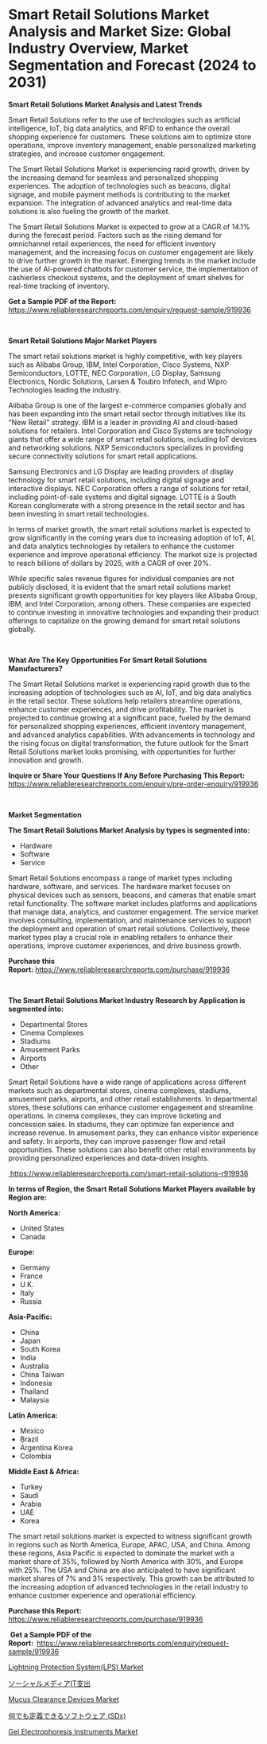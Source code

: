 <p><h1>Smart Retail Solutions Market Analysis and Market Size: Global Industry Overview, Market Segmentation and Forecast (2024 to 2031)</h1></p><p><strong>Smart Retail Solutions Market Analysis and Latest Trends</strong></p>
<p><p>Smart Retail Solutions refer to the use of technologies such as artificial intelligence, IoT, big data analytics, and RFID to enhance the overall shopping experience for customers. These solutions aim to optimize store operations, improve inventory management, enable personalized marketing strategies, and increase customer engagement.</p><p>The Smart Retail Solutions Market is experiencing rapid growth, driven by the increasing demand for seamless and personalized shopping experiences. The adoption of technologies such as beacons, digital signage, and mobile payment methods is contributing to the market expansion. The integration of advanced analytics and real-time data solutions is also fueling the growth of the market.</p><p>The Smart Retail Solutions Market is expected to grow at a CAGR of 14.1% during the forecast period. Factors such as the rising demand for omnichannel retail experiences, the need for efficient inventory management, and the increasing focus on customer engagement are likely to drive further growth in the market. Emerging trends in the market include the use of AI-powered chatbots for customer service, the implementation of cashierless checkout systems, and the deployment of smart shelves for real-time tracking of inventory.</p></p>
<p><strong>Get a Sample PDF of the Report:&nbsp;</strong> <a href="https://www.reliableresearchreports.com/enquiry/request-sample/919936">https://www.reliableresearchreports.com/enquiry/request-sample/919936</a></p>
<p>&nbsp;</p>
<p><strong>Smart Retail Solutions Major Market Players</strong></p>
<p><p>The smart retail solutions market is highly competitive, with key players such as Alibaba Group, IBM, Intel Corporation, Cisco Systems, NXP Semiconductors, LOTTE, NEC Corporation, LG Display, Samsung Electronics, Nordic Solutions, Larsen & Toubro Infotech, and Wipro Technologies leading the industry. </p><p>Alibaba Group is one of the largest e-commerce companies globally and has been expanding into the smart retail sector through initiatives like its "New Retail" strategy. IBM is a leader in providing AI and cloud-based solutions for retailers. Intel Corporation and Cisco Systems are technology giants that offer a wide range of smart retail solutions, including IoT devices and networking solutions. NXP Semiconductors specializes in providing secure connectivity solutions for smart retail applications.</p><p>Samsung Electronics and LG Display are leading providers of display technology for smart retail solutions, including digital signage and interactive displays. NEC Corporation offers a range of solutions for retail, including point-of-sale systems and digital signage. LOTTE is a South Korean conglomerate with a strong presence in the retail sector and has been investing in smart retail technologies.</p><p>In terms of market growth, the smart retail solutions market is expected to grow significantly in the coming years due to increasing adoption of IoT, AI, and data analytics technologies by retailers to enhance the customer experience and improve operational efficiency. The market size is projected to reach billions of dollars by 2025, with a CAGR of over 20%.</p><p>While specific sales revenue figures for individual companies are not publicly disclosed, it is evident that the smart retail solutions market presents significant growth opportunities for key players like Alibaba Group, IBM, and Intel Corporation, among others. These companies are expected to continue investing in innovative technologies and expanding their product offerings to capitalize on the growing demand for smart retail solutions globally.</p></p>
<p>&nbsp;</p>
<p><strong>What Are The Key Opportunities For Smart Retail Solutions Manufacturers?</strong></p>
<p><p>The Smart Retail Solutions market is experiencing rapid growth due to the increasing adoption of technologies such as AI, IoT, and big data analytics in the retail sector. These solutions help retailers streamline operations, enhance customer experiences, and drive profitability. The market is projected to continue growing at a significant pace, fueled by the demand for personalized shopping experiences, efficient inventory management, and advanced analytics capabilities. With advancements in technology and the rising focus on digital transformation, the future outlook for the Smart Retail Solutions market looks promising, with opportunities for further innovation and growth.</p></p>
<p><strong>Inquire or Share Your Questions If Any Before Purchasing This Report:</strong> <a href="https://www.reliableresearchreports.com/enquiry/pre-order-enquiry/919936">https://www.reliableresearchreports.com/enquiry/pre-order-enquiry/919936</a></p>
<p>&nbsp;</p>
<p><strong>Market Segmentation</strong></p>
<p><strong>The Smart Retail Solutions Market Analysis by types is segmented into:</strong></p>
<p><ul><li>Hardware</li><li>Software</li><li>Service</li></ul></p>
<p><p>Smart Retail Solutions encompass a range of market types including hardware, software, and services. The hardware market focuses on physical devices such as sensors, beacons, and cameras that enable smart retail functionality. The software market includes platforms and applications that manage data, analytics, and customer engagement. The service market involves consulting, implementation, and maintenance services to support the deployment and operation of smart retail solutions. Collectively, these market types play a crucial role in enabling retailers to enhance their operations, improve customer experiences, and drive business growth.</p></p>
<p><strong>Purchase this Report:&nbsp;</strong><a href="https://www.reliableresearchreports.com/purchase/919936">https://www.reliableresearchreports.com/purchase/919936</a></p>
<p>&nbsp;</p>
<p><strong>The Smart Retail Solutions Market Industry Research by Application is segmented into:</strong></p>
<p><ul><li>Departmental Stores</li><li>Cinema Complexes</li><li>Stadiums</li><li>Amusement Parks</li><li>Airports</li><li>Other</li></ul></p>
<p><p>Smart Retail Solutions have a wide range of applications across different markets such as departmental stores, cinema complexes, stadiums, amusement parks, airports, and other retail establishments. In departmental stores, these solutions can enhance customer engagement and streamline operations. In cinema complexes, they can improve ticketing and concession sales. In stadiums, they can optimize fan experience and increase revenue. In amusement parks, they can enhance visitor experience and safety. In airports, they can improve passenger flow and retail opportunities. These solutions can also benefit other retail environments by providing personalized experiences and data-driven insights.</p></p>
<p><a href="https://www.reliableresearchreports.com/smart-retail-solutions-r919936">&nbsp;https://www.reliableresearchreports.com/smart-retail-solutions-r919936</a></p>
<p><strong>In terms of Region, the Smart Retail Solutions Market Players available by Region are:</strong></p>
<p>
    <p> <strong> North America: </strong>
        <ul>
            <li>United States</li>
            <li>Canada</li>
        </ul>
        </p> 
    <p> <strong> Europe: </strong>
        <ul>
            <li>Germany</li>
            <li>France</li>
            <li>U.K.</li>
            <li>Italy</li>
            <li>Russia</li>
        </ul>
        </p> 
    <p> <strong> Asia-Pacific: </strong>
        <ul>
            <li>China</li>
            <li>Japan</li>
            <li>South Korea</li>
            <li>India</li>
            <li>Australia</li>
            <li>China Taiwan</li>
            <li>Indonesia</li>
            <li>Thailand</li>
            <li>Malaysia</li>
        </ul>
        </p> 
    <p> <strong> Latin America: </strong>
        <ul>
            <li>Mexico</li>
            <li>Brazil</li>
            <li>Argentina Korea</li>
            <li>Colombia</li>
        </ul>
        </p> 
    <p> <strong> Middle East & Africa: </strong>
        <ul>
            <li>Turkey</li>
            <li>Saudi</li>
            <li>Arabia</li>
            <li>UAE</li>
            <li>Korea</li>
        </ul>
    </p>
    </p>
<p><p>The smart retail solutions market is expected to witness significant growth in regions such as North America, Europe, APAC, USA, and China. Among these regions, Asia Pacific is expected to dominate the market with a market share of 35%, followed by North America with 30%, and Europe with 25%. The USA and China are also anticipated to have significant market shares of 7% and 3% respectively. This growth can be attributed to the increasing adoption of advanced technologies in the retail industry to enhance customer experience and operational efficiency.</p></p>
<p><strong>Purchase this Report: </strong><a href="https://www.reliableresearchreports.com/purchase/919936">https://www.reliableresearchreports.com/purchase/919936</a></p>
<p>&nbsp;<strong>Get a Sample PDF of the Report:&nbsp;&nbsp;</strong><a href="https://www.reliableresearchreports.com/enquiry/request-sample/919936">https://www.reliableresearchreports.com/enquiry/request-sample/919936</a></p>
<p><strong></strong></p>
<p><p><a href="https://www.linkedin.com/pulse/lightning-protection-systemlps-market-report-product-type-mf5gc?trackingId=XMMH0%2B3lb2W%2BMv2MHV7O3w%3D%3D">Lightning Protection System(LPS) Market</a></p><p><a href="https://github.com/dathomson6534/Market-Research-Report-List-2/blob/main/6208636173385.md">ソーシャルメディアIT支出</a></p><p><a href="https://github.com/luckyshygirl/Market-Research-Report-List-5/blob/main/mucus-clearance-devices-market.md">Mucus Clearance Devices Market</a></p><p><a href="https://github.com/BoydYundt1/Market-Research-Report-List-2/blob/main/3690091173386.md">何でも定義できるソフトウェア (SDx)</a></p><p><a href="https://github.com/markusgodoy/Market-Research-Report-List-4/blob/main/gel-electrophoresis-instruments-market.md">Gel Electrophoresis Instruments Market</a></p></p>